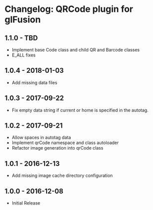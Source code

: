 # Changelog: QRCode plugin for glFusion

## 1.1.0 - TBD
* Implement base Code class and child QR and Barcode classes
* E_ALL fixes

## 1.0.4 - 2018-01-03
* Add missing data files

## 1.0.3 - 2017-09-22
* Fix empty data string if current or home is specified in the autotag.

## 1.0.2 - 2017-09-21
* Allow spaces in autotag data
* Implement qrCode namespace and class autoloader
* Refactor image generation into qrCode class

## 1.0.1 - 2016-12-13
* Add missing image cache directory configuration

## 1.0.0 - 2016-12-08
* Initial Release
